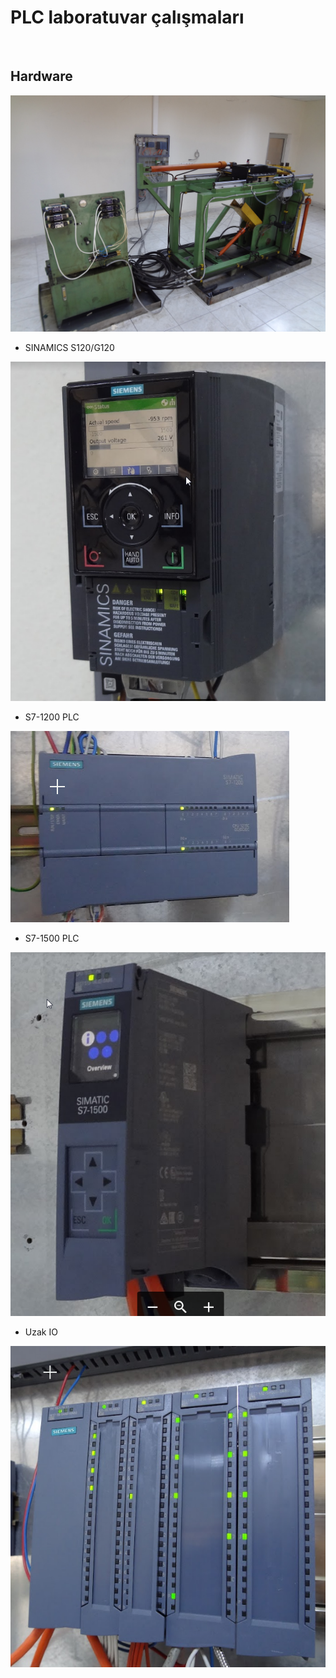 # PLC laboratuvar çalışmaları
![]()
## Hardware
![](https://github.com/mesleki2017/plc-laboratuvar/blob/416092a5646fb5e3a9300bf77dee24f10b799d2b/image/plc1.JPG)

- SINAMICS S120/G120

![](https://github.com/mesleki2017/plc-laboratuvar/blob/2ea281a135001d6a8cf1d1cf4156a55a5b3b8fe8/image/plc2.png)

- S7-1200 PLC

![](https://github.com/mesleki2017/plc-laboratuvar/blob/2ea281a135001d6a8cf1d1cf4156a55a5b3b8fe8/image/plc3.png)

- S7-1500 PLC

![](https://github.com/mesleki2017/plc-laboratuvar/blob/5c19ebc99f1fed2ecd9019f6e40316f29d2b472d/image/plc6.png)


- Uzak IO

![](https://github.com/mesleki2017/plc-laboratuvar/blob/2ea281a135001d6a8cf1d1cf4156a55a5b3b8fe8/image/plc4.png)


